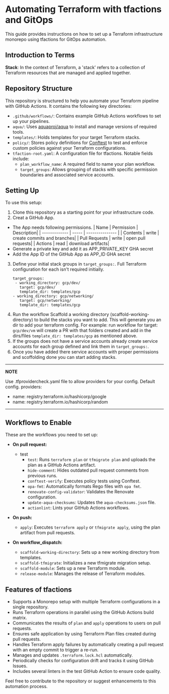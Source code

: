 # Automating Terraform with tfactions and GitOps

This guide provides instructions on how to set up a Terraform infrastructure monorepo using tfactions for GitOps automation. 

## Introduction to Terms

**Stack**: In the context of Terraform, a 'stack' refers to a collection of Terraform resources that are managed and applied together.

## Repository Structure

This repository is structured to help you automate your Terraform pipeline with GitHub Actions. It contains the following key directories:

- `.github/workflows/`: Contains example GitHub Actions workflows to set up your pipelines.
- `aqua/`: Uses [aquaproj/aqua](https://github.com/aquaproj/aqua) to install and manage versions of required tools.
- `templates/`: Holds templates for your target Terraform stacks.
- `policy/`: Stores policy definitions for [Conftest](https://www.conftest.dev/) to test and enforce custom policies against your Terraform configurations.
- `tfaction-root.yaml`: A configuration file for tfactions. Notable fields include:
  - `plan_workflow_name`: A required field to name your plan workflow.
  - `target_groups`: Allows grouping of stacks with specific permission boundaries and associated service accounts.

## Setting Up

To use this setup:

1. Clone this repository as a starting point for your infrastructure code.
2. Creat a GitHub App.
  - The App needs following permissions.
     | Name | Permission | Description|
     | ------------- | ----- | --------------- |
     | Contents	| write	| create commits and branches|
     | Pull Requests	| write	| open pull requests|
     | Actions	| read	| download artifacts|
  - Generate a private key and add it as APP_PRIVATE_KEY GHA secret
  - Add the App ID of the GitHub App as APP_ID GHA secret
3. Define your initial stack groups in `target_groups:`. Full Terraform configuration for each isn't required initially.
   ```yaml:
   target_groups:
    - working_directory: gcp/dev/
      target: gcp/dev/
      template_dir: templates/gcp
   - working_directory: gcp/networking/
      target: gcp/networking/
      template_dir: templates/gcp
   ```
4. Run the workflow Scaffold a working directory (scaffold-working-directory) to build the stacks you want to add. This will generate you an dir to add your terraform config.
   For example:
    run workflow for target: `gcp/dev/vm`
    will create a PR with that folders created and add in the dirs/files `template_dir: templates/gcp` as mentioned above.
5. If the groups does not have a service accounts already create service accounts for each group defined and link them in `target_groups:`.
6. Once you have added there service accounts with proper permissions and scoffolding done you can start adding stacks.
---
**NOTE**

Use .tfprovidercheck.yaml file to allow providers for your config. Default config.
providers:
  - name: registry.terraform.io/hashicorp/google
  - name: registry.terraform.io/hashicorp/random

---
## Workflows to Enable

These are the workflows you need to set up:

- **On pull request:**
  - test
    - `test`: Runs `terraform plan` or `tfmigrate plan` and uploads the plan as a GitHub Actions artifact.
    - `hide-comment`: Hides outdated pull request comments from previous runs.
    - `conftest-verify`: Executes policy tests using Conftest.
    - `opa-fmt`: Automatically formats Rego files with `opa fmt`.
    - `renovate-config-validator`: Validates the Renovate configuration.
    - `update-aqua-checksums`: Updates the `aqua-checksums.json` file.
    - `actionlint`: Lints your GitHub Actions workflows.

- **On push:**
  - `apply`: Executes `terraform apply` or `tfmigrate apply`, using the plan artifact from pull requests.

- **On workflow_dispatch:**
  - `scaffold-working-directory`: Sets up a new working directory from templates.
  - `scaffold-tfmigrate`: Initializes a new tfmigrate migration setup.
  - `scaffold-module`: Sets up a new Terraform module.
  - `release-module`: Manages the release of Terraform modules.

## Features of tfactions

- Supports a Monorepo setup with multiple Terraform configurations in a single repository.
- Runs Terraform operations in parallel using the GitHub Actions build matrix.
- Communicates the results of `plan` and `apply` operations to users on pull requests.
- Ensures safe application by using Terraform Plan files created during pull requests.
- Handles Terraform apply failures by automatically creating a pull request with an empty commit to trigger a re-run.
- Manages and updates `.terraform.lock.hcl` automatically.
- Periodically checks for configuration drift and tracks it using GitHub Issues.
- Includes several linters in the test GitHub Action to ensure code quality.

Feel free to contribute to the repository or suggest enhancements to this automation process.
